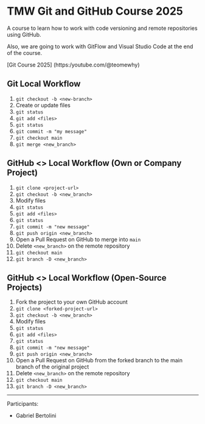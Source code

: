 # TMW Git and GitHub Course 2025



A course to learn how to work with code versioning and remote repositories using GitHub.

Also, we are going to work with GitFlow and Visual Studio Code at the end of the course.

[Git Course 2025] (https:/youtube.com/@teomewhy)

## Git Local Workflow  

01. `git checkout -b <new-branch>`  
02. Create or update files  
03. `git status`  
04. `git add <files>`  
05. `git status`  
06. `git commit -m "my message"`  
07. `git checkout main`  
08. `git merge <new_branch>`  

## GitHub <> Local Workflow (Own or Company Project)  

01. `git clone <project-url>`  
02. `git checkout -b <new_branch>`  
03. Modify files  
04. `git status`  
05. `git add <files>`  
06. `git status`  
07. `git commit -m "new message"`  
08. `git push origin <new_branch>`  
09. Open a Pull Request on GitHub to merge into `main`  
10. Delete `<new_branch>` on the remote repository  
11. `git checkout main`  
12. `git branch -D <new_branch>`  

## GitHub <> Local Workflow (Open-Source Projects)  

01. Fork the project to your own GitHub account  
02. `git clone <forked-project-url>`  
03. `git checkout -b <new_branch>`  
04. Modify files  
05. `git status`  
06. `git add <files>`  
07. `git status`  
08. `git commit -m "new message"`  
09. `git push origin <new_branch>`  
10. Open a Pull Request on GitHub from the forked branch to the main branch of the original project  
11. Delete `<new_branch>` on the remote repository  
12. `git checkout main`  
13. `git branch -D <new_branch>`  


---


Participants:

- Gabriel Bertolini







